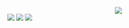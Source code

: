 <div align=center>
 <img src="https://capsule-render.vercel.app/api?type=waving&color=auto&height=200&section=header&text=DoyeongGithub!&fontSize=90" />
	</div>
<div align="">
	<img src="https://img.shields.io/badge/HTML5-E34F26?style=flat&logo=HTML5&logoColor=white" />
	<img src="https://img.shields.io/badge/CSS3-1572B6?style=flat&logo=CSS3&logoColor=white" />
	<img src="https://img.shields.io/badge/JavaScript-F7DF1E?style=flat&logo=JavaScript&logoColor=white" />

</div>
